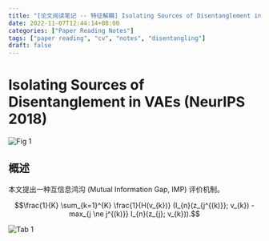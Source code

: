 ```yaml
---
title: "[论文阅读笔记 -- 特征解耦] Isolating Sources of Disentanglement in VAEs (NeurIPS 2018)"
date: 2022-11-07T12:44:14+08:00
categories: ["Paper Reading Notes"]
tags: ["paper reading", "cv", "notes", "disentangling"]
draft: false
---
```


# Isolating Sources of Disentanglement in VAEs (NeurIPS 2018)

![Fig 1](/images/2022/PRN297/1.png)

## 概述

本文提出一种互信息鸿沟 (Mutual Information Gap, IMP) 评价机制。  

$$\frac{1}{K} \sum_{k=1}^{K} \frac{1}{H(v_{k})} (I_{n}(z_{j^{(k)}}; v_{k}) - max_{j \ne j^{(k)}} I_{n}(z_{j}; v_{k})).$$

![Tab 1](/images/2022/PRN297/T1.png)
